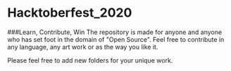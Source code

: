 
# Hacktoberfest_2020
###Learn, Contribute, Win
The repository is made for anyone and anyone who has set foot in the domain of "Open Source".
Feel free to contribute in any language, any art work or as the way you like it.

Please feel free to add new folders for your unique work.
